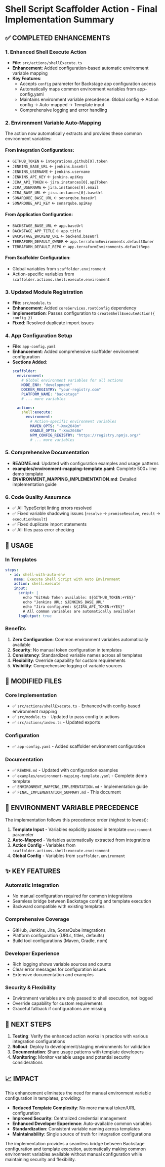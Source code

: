 # Shell Script Scaffolder Action - Final Implementation Summary

## ✅ COMPLETED ENHANCEMENTS

### 1. **Enhanced Shell Execute Action**
- **File**: `src/actions/shellExecute.ts`
- **Enhancement**: Added configuration-based automatic environment variable mapping
- **Key Features**:
  - Accepts `config` parameter for Backstage app configuration access
  - Automatically maps common environment variables from app-config.yaml
  - Maintains environment variable precedence: Global config → Action config → Auto-mapped → Template input
  - Comprehensive logging and error handling

### 2. **Environment Variable Auto-Mapping**
The action now automatically extracts and provides these common environment variables:

#### **From Integration Configurations**:
- `GITHUB_TOKEN` ← `integrations.github[0].token`
- `JENKINS_BASE_URL` ← `jenkins.baseUrl`
- `JENKINS_USERNAME` ← `jenkins.username`
- `JENKINS_API_KEY` ← `jenkins.apiKey`
- `JIRA_API_TOKEN` ← `jira.instances[0].apiToken`
- `JIRA_USERNAME` ← `jira.instances[0].email`
- `JIRA_BASE_URL` ← `jira.instances[0].baseUrl`
- `SONARQUBE_BASE_URL` ← `sonarqube.baseUrl`
- `SONARQUBE_API_KEY` ← `sonarqube.apiKey`

#### **From Application Configuration**:
- `BACKSTAGE_BASE_URL` ← `app.baseUrl`
- `BACKSTAGE_APP_TITLE` ← `app.title`
- `BACKSTAGE_BACKEND_URL` ← `backend.baseUrl`
- `TERRAFORM_DEFAULT_OWNER` ← `app.terraformEnvironments.defaultOwner`
- `TERRAFORM_DEFAULT_REPO` ← `app.terraformEnvironments.defaultRepo`

#### **From Scaffolder Configuration**:
- Global variables from `scaffolder.environment`
- Action-specific variables from `scaffolder.actions.shell:execute.environment`

### 3. **Updated Module Registration**
- **File**: `src/module.ts`
- **Enhancement**: Added `coreServices.rootConfig` dependency
- **Implementation**: Passes configuration to `createShellExecuteAction({ config })`
- **Fixed**: Resolved duplicate import issues

### 4. **App Configuration Setup**
- **File**: `app-config.yaml`
- **Enhancement**: Added comprehensive scaffolder environment configuration
- **Sections Added**:
  ```yaml
  scaffolder:
    environment:
      # Global environment variables for all actions
      NODE_ENV: "development"
      DOCKER_REGISTRY: "your-registry.com"
      PLATFORM_NAME: "backstage"
      # ... more variables

    actions:
      shell:execute:
        environment:
          # Action-specific environment variables
          MAVEN_OPTS: "-Xmx2048m"
          GRADLE_OPTS: "-Xmx2048m"
          NPM_CONFIG_REGISTRY: "https://registry.npmjs.org/"
          # ... more variables
  ```

### 5. **Comprehensive Documentation**
- **README.md**: Updated with configuration examples and usage patterns
- **examples/environment-mapping-template.yaml**: Complete 500+ line demo template
- **ENVIRONMENT_MAPPING_IMPLEMENTATION.md**: Detailed implementation guide

### 6. **Code Quality Assurance**
- ✅ All TypeScript linting errors resolved
- ✅ Fixed variable shadowing issues (`resolve` → `promiseResolve`, `result` → `executionResult`)
- ✅ Fixed duplicate import statements
- ✅ All files pass error checking

## 🚀 USAGE

### **In Templates**
```yaml
steps:
  - id: shell-with-auto-env
    name: Execute Shell Script with Auto Environment
    action: shell:execute
    input:
      script: |
        echo "GitHub Token available: ${GITHUB_TOKEN:+YES}"
        echo "Jenkins URL: $JENKINS_BASE_URL"
        echo "Jira configured: ${JIRA_API_TOKEN:+YES}"
        # All common variables are automatically available!
      logOutput: true
```

### **Benefits**
1. **Zero Configuration**: Common environment variables automatically available
2. **Security**: No manual token configuration in templates
3. **Consistency**: Standardized variable names across all templates
4. **Flexibility**: Override capability for custom requirements
5. **Visibility**: Comprehensive logging of variable sources

## 📁 MODIFIED FILES

### **Core Implementation**
- ✅ `src/actions/shellExecute.ts` - Enhanced with config-based environment mapping
- ✅ `src/module.ts` - Updated to pass config to actions
- ✅ `src/actions/index.ts` - Updated exports

### **Configuration**
- ✅ `app-config.yaml` - Added scaffolder environment configuration

### **Documentation**
- ✅ `README.md` - Updated with configuration examples
- ✅ `examples/environment-mapping-template.yaml` - Complete demo template
- ✅ `ENVIRONMENT_MAPPING_IMPLEMENTATION.md` - Implementation guide
- ✅ `FINAL_IMPLEMENTATION_SUMMARY.md` - This document

## 🔄 ENVIRONMENT VARIABLE PRECEDENCE

The implementation follows this precedence order (highest to lowest):

1. **Template Input** - Variables explicitly passed in template `environment` parameter
2. **Auto-Mapped** - Variables automatically extracted from integrations
3. **Action Config** - Variables from `scaffolder.actions.shell:execute.environment`
4. **Global Config** - Variables from `scaffolder.environment`

## ✨ KEY FEATURES

### **Automatic Integration**
- No manual configuration required for common integrations
- Seamless bridge between Backstage config and template execution
- Backward compatible with existing templates

### **Comprehensive Coverage**
- GitHub, Jenkins, Jira, SonarQube integrations
- Platform configuration (URLs, titles, defaults)
- Build tool configurations (Maven, Gradle, npm)

### **Developer Experience**
- Rich logging shows variable sources and counts
- Clear error messages for configuration issues
- Extensive documentation and examples

### **Security & Flexibility**
- Environment variables are only passed to shell execution, not logged
- Override capability for custom requirements
- Graceful fallback if configurations are missing

## 🎯 NEXT STEPS

1. **Testing**: Verify the enhanced action works in practice with various integration configurations
2. **Rollout**: Deploy to development/staging environments for validation
3. **Documentation**: Share usage patterns with template developers
4. **Monitoring**: Monitor variable usage and potential security considerations

## 📈 IMPACT

This enhancement eliminates the need for manual environment variable configuration in templates, providing:
- **Reduced Template Complexity**: No more manual token/URL configuration
- **Improved Security**: Centralized credential management
- **Enhanced Developer Experience**: Auto-available common variables
- **Standardization**: Consistent variable naming across templates
- **Maintainability**: Single source of truth for integration configurations

The implementation provides a seamless bridge between Backstage configuration and template execution, automatically making common environment variables available without manual configuration while maintaining security and flexibility.
